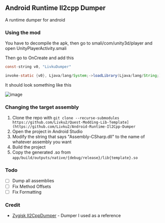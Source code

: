 ## Android Runtime Il2cpp Dumper

A runtime dumper for android

### Using the mod
You have to decompile the apk, then go to smali/com/unity3d/player and open UnityPlayerActivity.smali

Then go to OnCreate and add this

```java
const-string v0, "LivkuDumper"

invoke-static {v0}, Ljava/lang/System;->loadLibrary(Ljava/lang/String;)V
```
It should look something like this

![image](https://github.com/user-attachments/assets/6c57ee92-b97d-4e31-921a-ac5fa135fe60)


### Changing the target assembly

1. Clone the repo with ``` git clone --recurse-submodules https://github.com/Livku2/Quest-Modding-Lib-Template](https://github.com/Livku2/Android-Runtime-Il2Cpp-Dumper ```
2. Open the project in Android Studio
4. Modify the string that says "Assembly-CSharp.dll" to the name of whatever assembly you want
5. Build the project
6. Copy the generated .so from `app/build/outputs/native/{debug/release}/lib{template}.so`


### Todo

- [ ] Dump all assemblies
- [ ] Fix Method Offsets
- [ ] Fix Formatting

### Credit

- [Zygisk Il2CppDumper](https://github.com/Perfare/Zygisk-Il2CppDumper) - Dumper I used as a reference
